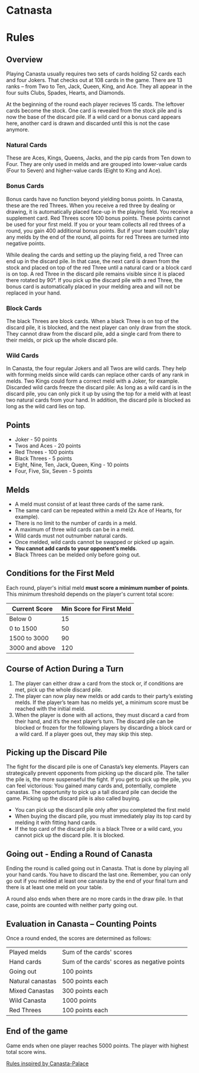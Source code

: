 # Catnasta

# Rules
## Overview
Playing Canasta usually requires two sets of cards holding 52 cards each and four Jokers. That checks out at 108 cards in the game. There are 13 ranks – from Two to Ten, Jack, Queen, King, and Ace. They all appear in the four suits Clubs, Spades, Hearts, and Diamonds.

At the beginning of the round each player recieves 15 cards. The leftover cards become the stock. One card is revealed from the stock pile and is now the base of the discard pile. If a wild card or a bonus card appears here, another card is drawn and discarded until this is not the case anymore.

### Natural Cards
These are Aces, Kings, Queens, Jacks, and the pip cards from Ten down to Four. They are only used in melds and are grouped into lower-value cards (Four to Seven) and higher-value cards (Eight to King and Ace).
### Bonus Cards
Bonus cards have no function beyond yielding bonus points. In Canasta, these are the red Threes. When you receive a red three by dealing or drawing, it is automatically placed face-up in the playing field. You receive a supplement card. Red Threes score 100 bonus points. These points cannot be used for your first meld. If you or your team collects all red threes of a round, you gain 400 additional bonus points. But if your team couldn’t play any melds by the end of the round, all points for red Threes are turned into negative points.

While dealing the cards and setting up the playing field, a red Three can end up in the discard pile. In that case, the next card is drawn from the stock and placed on top of the red Three until a natural card or a block card is on top. A red Three in the discard pile remains visible since it is placed there rotated by 90°. If you pick up the discard pile with a red Three, the bonus card is automatically placed in your melding area and will not be replaced in your hand.
### Block Cards
The black Threes are block cards. When a black Three is on top of the discard pile, it is blocked, and the next player can only draw from the stock. They cannot draw from the discard pile, add a single card from there to their melds, or pick up the whole discard pile.
### Wild Cards
In Canasta, the four regular Jokers and all Twos are wild cards. They help with forming melds since wild cards can replace other cards of any rank in melds. Two Kings could form a correct meld with a Joker, for example. Discarded wild cards freeze the discard pile: As long as a wild card is in the discard pile, you can only pick it up by using the top for a meld with at least two natural cards from your hand. In addition, the discard pile is blocked as long as the wild card lies on top.

## Points
- Joker - 50 points
- Twos and Aces - 20 points
- Red Threes - 100 points
- Black Threes - 5 points
- Eight, Nine, Ten, Jack, Queen, King - 10 points
- Four, Five, Six, Seven - 5 points

## Melds
- A meld must consist of at least three cards of the same rank.
- The same card can be repeated within a meld (2x Ace of Hearts, for example).
- There is no limit to the number of cards in a meld.
- A maximum of three wild cards can be in a meld.
- Wild cards must not outnumber natural cards.
- Once melded, wild cards cannot be swapped or picked up again.
- **You cannot add cards to your opponent’s melds**.
- Black Threes can be melded only before going out.

## Conditions for the First Meld
Each round, player's initial meld **must score a minimum number of points**. This minimum threshold depends on the player's current total score:

| Current Score | Min Score for First Meld |
| ---------------- | ---------------------------- | 
| Below 0 | 15 |
| 0 to 1500 | 50 |
| 1500 to 3000 | 90 |
| 3000 and above | 120 |

## Course of Action During a Turn
1. The player can either draw a card from the stock or, if conditions are met, pick up the whole discard pile.
2. The player can now play new melds or add cards to their party’s existing melds. If the player’s team has no melds yet, a minimum score must be reached with the initial meld.
3. When the player is done with all actions, they must discard a card from their hand, and it’s the next player’s turn. The discard pile can be blocked or frozen for the following players by discarding a block card or a wild card. If a player goes out, they may skip this step.

## Picking up the Discard Pile
The fight for the discard pile is one of Canasta’s key elements. Players can strategically prevent opponents from picking up the discard pile. The taller the pile is, the more suspenseful the fight. If you get to pick up the pile, you can feel victorious: You gained many cards and, potentially, complete canastas. The opportunity to pick up a tall discard pile can decide the game. Picking up the discard pile is also called buying.

- You can pick up the discard pile only after you completed the first meld
- When buying the discard pile, you must immediately play its top card by melding it with fitting hand cards.
- If the top card of the discard pile is a black Three or a wild card, you cannot pick up the discard pile. It is blocked.

## Going out - Ending a Round of Canasta
Ending the round is called going out in Canasta. That is done by playing all your hand cards. You have to discard the last one. Remember, you can only go out if you melded at least one canasta by the end of your final turn and there is at least one meld on your table.

A round also ends when there are no more cards in the draw pile. In that case, points are counted with neither party going out.

## Evaluation in Canasta – Counting Points
Once a round ended, the scores are determined as follows:

| | |
| -- | -- |
| Played melds | Sum of the cards' scores |
| Hand cards | Sum of the cards' scores as negative points |
| Going out | 100 points |
| Natural canastas | 500 points each |
| Mixed Canastas | 300 points each |
| Wild Canasta | 1000 points |
| Red Threes | 100 points each |


## End of the game 
Game ends when one player reaches 5000 points. The player with highest total score wins.


[Rules inspired by Canasta-Palace](https://www.canasta-palace.com/a-quick-explanation-of-canasta/)
